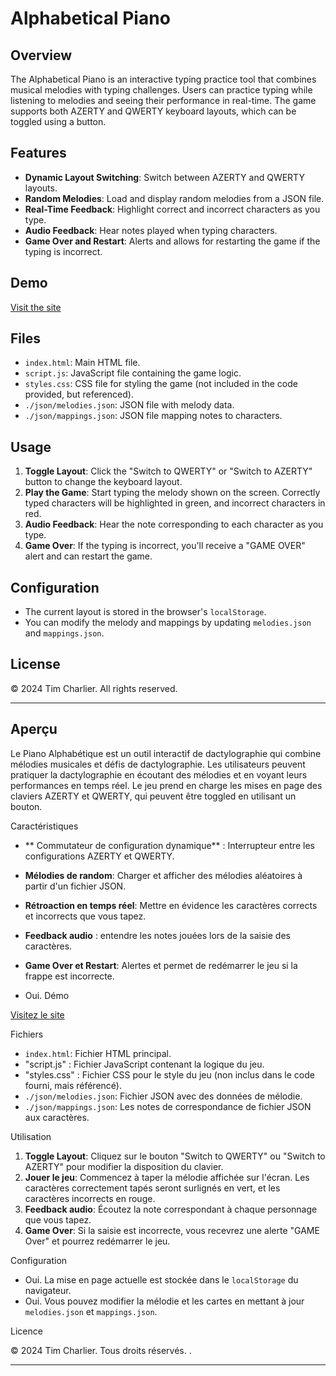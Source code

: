 # Alphabetical Piano

## Overview

The Alphabetical Piano is an interactive typing practice tool that combines musical melodies with typing challenges. Users can practice typing while listening to melodies and seeing their performance in real-time. The game supports both AZERTY and QWERTY keyboard layouts, which can be toggled using a button.

## Features

- **Dynamic Layout Switching**: Switch between AZERTY and QWERTY layouts.
- **Random Melodies**: Load and display random melodies from a JSON file.
- **Real-Time Feedback**: Highlight correct and incorrect characters as you type.
- **Audio Feedback**: Hear notes played when typing characters.
- **Game Over and Restart**: Alerts and allows for restarting the game if the typing is incorrect.

## Demo

[Visit the site](https://timcharlier6.github.io/Alphabetical_Piano.github.io/)

## Files

- `index.html`: Main HTML file.
- `script.js`: JavaScript file containing the game logic.
- `styles.css`: CSS file for styling the game (not included in the code provided, but referenced).
- `./json/melodies.json`: JSON file with melody data.
- `./json/mappings.json`: JSON file mapping notes to characters.

## Usage

1. **Toggle Layout**: Click the "Switch to QWERTY" or "Switch to AZERTY" button to change the keyboard layout.
2. **Play the Game**: Start typing the melody shown on the screen. Correctly typed characters will be highlighted in green, and incorrect characters in red.
3. **Audio Feedback**: Hear the note corresponding to each character as you type.
4. **Game Over**: If the typing is incorrect, you'll receive a "GAME OVER" alert and can restart the game.

## Configuration

- The current layout is stored in the browser's `localStorage`.
- You can modify the melody and mappings by updating `melodies.json` and `mappings.json`.

## License

© 2024 Tim Charlier. All rights reserved.

---

## Aperçu

Le Piano Alphabétique est un outil interactif de dactylographie qui combine mélodies musicales et défis de dactylographie. Les utilisateurs peuvent pratiquer la dactylographie en écoutant des mélodies et en voyant leurs performances en temps réel. Le jeu prend en charge les mises en page des claviers AZERTY et QWERTY, qui peuvent être toggled en utilisant un bouton.

Caractéristiques

- ** Commutateur de configuration dynamique** : Interrupteur entre les configurations AZERTY et QWERTY.
- **Mélodies de random**: Charger et afficher des mélodies aléatoires à partir d'un fichier JSON.
- **Rétroaction en temps réel**: Mettre en évidence les caractères corrects et incorrects que vous tapez.
- **Feedback audio** : entendre les notes jouées lors de la saisie des caractères.
- **Game Over et Restart**: Alertes et permet de redémarrer le jeu si la frappe est incorrecte.

- Oui. Démo

[Visitez le site](https://timcharlier6.github.io/Alphabetic_Piano.github.io/)

Fichiers

- `index.html`: Fichier HTML principal.
- "script.js" : Fichier JavaScript contenant la logique du jeu.
- "styles.css" : Fichier CSS pour le style du jeu (non inclus dans le code fourni, mais référencé).
- `./json/melodies.json`: Fichier JSON avec des données de mélodie.
- `./json/mappings.json`: Les notes de correspondance de fichier JSON aux caractères.

Utilisation

1. **Toggle Layout**: Cliquez sur le bouton "Switch to QWERTY" ou "Switch to AZERTY" pour modifier la disposition du clavier.
2. **Jouer le jeu**: Commencez à taper la mélodie affichée sur l'écran. Les caractères correctement tapés seront surlignés en vert, et les caractères incorrects en rouge.
3. **Feedback audio**: Écoutez la note correspondant à chaque personnage que vous tapez.
4. **Game Over**: Si la saisie est incorrecte, vous recevrez une alerte "GAME Over" et pourrez redémarrer le jeu.

Configuration

- Oui. La mise en page actuelle est stockée dans le `localStorage` du navigateur.
- Oui. Vous pouvez modifier la mélodie et les cartes en mettant à jour `melodies.json` et `mappings.json`.

Licence

© 2024 Tim Charlier. Tous droits réservés.
.

---
